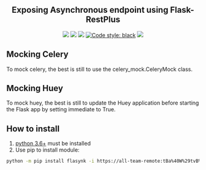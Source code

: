 <h2 align="center">Exposing Asynchronous endpoint using Flask-RestPlus</h2>

<p align="center">
<a href='https://github.tools.digital.engie.com/gempy/flasynk/releases/latest'><img src='https://pse.tools.digital.engie.com/all/buildStatus/icon?job=team/flasynk/master&config=version'></a>
<a href='https://pse.tools.digital.engie.com/all/job/team/view/Python%20modules/job/flasynk/job/master/'><img src='https://pse.tools.digital.engie.com/all/buildStatus/icon?job=team/flasynk/master'></a>
<a href='https://pse.tools.digital.engie.com/all/job/team/view/Python%20modules/job/flasynk/job/master/cobertura/'><img src='https://pse.tools.digital.engie.com/all/buildStatus/icon?job=team/flasynk/master&config=testCoverage'></a>
<a href="https://github.com/psf/black"><img alt="Code style: black" src="https://img.shields.io/badge/code%20style-black-000000.svg"></a>
<a href='https://pse.tools.digital.engie.com/all/job/team/view/Python%20modules/job/flasynk/job/master/lastSuccessfulBuild/testReport/'><img src='https://pse.tools.digital.engie.com/all/buildStatus/icon?job=team/flasynk/master&config=testCount'></a>
</p>

## Mocking Celery

To mock celery, the best is still to use the celery_mock.CeleryMock class.

## Mocking Huey

To mock huey, the best is still to update the Huey application before starting the Flask app by setting immediate to True.

## How to install
1. [python 3.6+](https://www.python.org/downloads/) must be installed
2. Use pip to install module:
```sh
python -m pip install flasynk -i https://all-team-remote:tBa%40W%29tvB%5E%3C%3B2Jm3@artifactory.tools.digital.engie.com/artifactory/api/pypi/all-team-pypi-prod/simple
```
